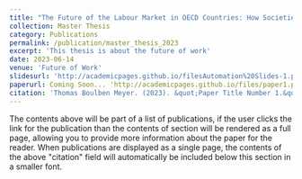 ```yaml
---
title: "The Future of the Labour Market in OECD Countries: How Societies & Governments should react to the upcoming wave of Service Automation"
collection: Master Thesis
category: Publications
permalink: /publication/master_thesis_2023
excerpt: 'This thesis is about the future of work'
date: 2023-06-14
venue: 'Future of Work'
slidesurl: 'http://academicpages.github.io/filesAutomation%20Slides-1.pdf'
paperurl: Coming Soon... 'http://academicpages.github.io/files/paper1.pdf'
citation: 'Thomas Boulben Meyer. (2023). &quot;Paper Title Number 1.&quot; <i>Journal 1</i>. 1(1).'
---
```


The contents above will be part of a list of publications, if the user clicks the link for the publication than the contents of section will be rendered as a full page, allowing you to provide more information about the paper for the reader. When publications are displayed as a single page, the contents of the above "citation" field will automatically be included below this section in a smaller font.
